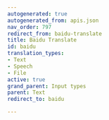 ```yaml
---
autogenerated: true
autogenerated_from: apis.json
nav_order: 797
redirect_from: baidu-translate
title: Baidu Translate
id: baidu
translation_types:
- Text
- Speech
- File
active: true
grand_parent: Input types
parent: Text
redirect_to: baidu

---
```


